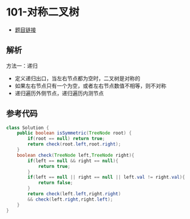 # 101-对称二叉树

- [题目链接](https://leetcode-cn.com/problems/symmetric-tree/)

## 解析

方法一：递归
- 定义递归出口，当左右节点都为空时，二叉树是对称的
- 如果左右节点只有一个为空，或者左右节点数值不相等，则不对称
- 递归遍历外侧节点，递归遍历内测节点


## 参考代码
```Java
class Solution {
    public boolean isSymmetric(TreeNode root) {
        if(root == null) return true;
        return check(root.left,root.right);
    }
    boolean check(TreeNode left,TreeNode right){
        if(left == null && right == null){
            return true;
        }
        if(left == null || right == null || left.val != right.val){
            return false;
        }
        return check(left.left,right.right)
        && check(left.right,right.left);
    }
}
```
